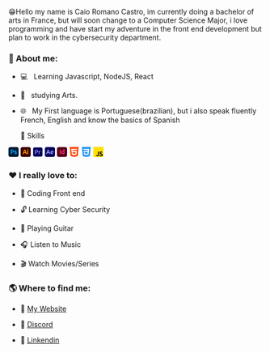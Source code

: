 😁Hello my name is Caio Romano Castro, im currently doing a bachelor of arts in France, but will soon change to a Computer Science Major, i love programming and have start my adventure in the front end development but plan to work in the cybersecurity department.

<h3> 📕 About me:</h3>

- 💻 &nbsp; Learning Javascript, NodeJS, React
- 🎨 &nbsp; studying Arts.
- 🌐 &nbsp; My First language is Portuguese(brazilian), but i also speak fluently French, English and know the basics of Spanish

  🔧 Skills

<img src="/img/ps.png" alt="PS from Freepik" style="width: 20px;"/>
<img src="/img/ai.png" alt="AI from Freepik" style="width: 20px;"/>
<img src="/img/pr.png" alt="PR from Freepik" style="width: 20px;"/>
<img src="/img/ae.png" alt="AE from Freepik" style="width: 20px;"/>
<img src="/img/id.png" alt="ID from Freepik" style="width: 20px;"/>
<img src="/img/html.png" alt="HTML from Freepik" style="width: 20px;"/>
<img src="/img/css.png" alt="CSS from Pixel perfect" style="width: 20px;"/>
<img src="/img/js.png" alt="JS from Freepik" style="width: 20px;"/>

 <h3> ❤️ I really love to: </h3>

- 📂 Coding Front end

- 🔓 Learning Cyber Security

- 🎸 Playing Guitar

- 🎧 Listen to Music

- 🎬 Watch Movies/Series

<h3> 🌎 Where to find me:</h3>

- 🔗 <a href="#">My Website</a>

- 🔗 <a href="https://discord.com/users/218303368756592642">Discord</a>

- 🔗 <a href="https://www.linkedin.com/in/caio-romano-castro-5b3499240/">Linkendin</a>
